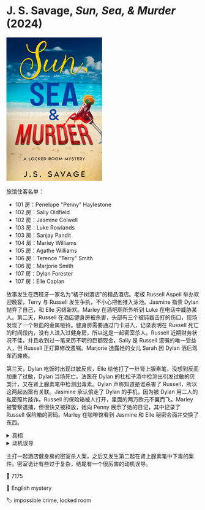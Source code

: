# J. S. Savage, <i>Sun, Sea, & Murder</i> (2024)

<img src=images/2024b_cover.jpg width=250/>

旅馆住客名单：
* 101 房：Penelope "Penny" Haylestone
* 102 房：Sally Oldfield
* 102 房：Jasmine Colwell
* 103 房：Luke Rowlands
* 103 房：Sanjay Pandit
* 104 房：Marley Williams
* 105 房：Agathe Williams
* 106 房：Terence "Terry" Smith
* 106 房：Marjorie Smith
* 107 房：Dylan Forester
* 107 房：Elle Caplan

故事发生在西班牙一家名为“橘子树酒店”的精品酒店。老板 Russell Aspell 举办欢迎晚宴，Terry 与 Russell 发生争执，不小心把他推入泳池。Jasmine 指责 Dylan 抛弃了自己，和 Elle 另结新欢。Marley 在酒吧厕所外听到 Luke 在电话中威胁某人。第二天，Russell 在酒店健身房被杀害，头部有三个被钝器击打的伤口，现场发现了一个带血的金属哑铃。健身房需要通过门卡进入，记录表明在 Russell 死亡的时间段内，没有人进入过健身房，所以这是一起密室杀人。Russell 近期财务状况不佳，并且收到过一笔来历不明的巨额现金。Sally 是 Russell 遗嘱的唯一受益人，但 Russell 正打算修改遗嘱。Marjorie 透露她的女儿 Sarah 因 Dylan 酒后驾车而瘫痪。

第三天，Dylan 吃饭时出现过敏反应，Elle 给他打了一针肾上腺素笔，没想到反而加重了过敏，Dylan 当场死亡。法医在 Dylan 的杜松子酒中检测出引发过敏的贝类汁，又在肾上腺素笔中检测出毒素。Dylan 声称知道是谁杀害了 Russell，所以这两起凶案有关联。Jasmine 承认偷走了 Dylan 的手机，因为被 Dylan 用二人的私密照片敲诈。Russell 的保险箱被人打开，里面的两万欧元不翼而飞。Marley 被警察逮捕，但很快又被释放，她向 Penny 展示了她的日记，其中记录了 Russell 保险箱的密码。Marley 在咖啡馆看到 Jasmine 和 Elle 秘密会面并交换了东西。

<details><summary>真相</summary>
Russell 头上有三个伤口，其中一个是被 Terry 用石头砸伤（伏线），两个是被哑铃两端的重物砸中。凶手是 Marjorie，她把哑铃放在工字梁上，把一支笔放在哑铃后面，并用钓鱼线在笔上绑结，另一头通过窗户拉到外面的灌木丛中。她用另一支笔撑住打开的窗户，并在窗台上安装了一个摄像头，对准哑铃掉落的地方。她把一个一次性手机放在电子鱼竿的锁紧装置上，通过摄像头观察室内，看到 Russell 走到合适的位置，便打电话使一次性手机震动，操纵电子鱼竿将鱼线收紧，拉动哑铃坠落砸死 Russell。笔和摄像头被鱼线拉到窗外，事后回收，窗户失去支撑后自动合上，完成密室。

Luke 拿走了保险箱中的两万元，因为他受到 Dylan 勒索。Marjorie 杀死 Dylan 是为了替女儿复仇，杀死 Russell 是因为他会知道自己杀死了 Dylan（伏线：照片中 Marjorie 的盘子里盛了她不喜欢的贝壳类虾）。
</details>

<details><summary>动机误导</summary>
看上去好像凶手先杀死 Russell，然后为了避免身份暴露，再杀死 Dylan。其实凶手一开始就打算杀死 Dylan，为了避免身份暴露，先杀死 Russell。
</details>

主打一起酒店健身房的密室杀人案，之后又发生第二起在肾上腺素笔中下毒的案件。密室诡计有些过于复杂，结尾有一个很厉害的动机误导。

:link: 7175

:file_folder: English mystery

:label: impossible crime, locked room
